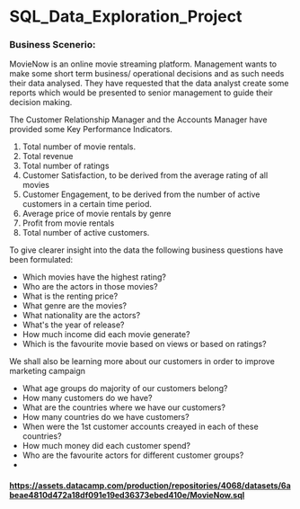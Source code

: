 # SQL_Data_Exploration_Project

### Business Scenerio:
MovieNow is an online movie streaming platform. Management wants to make some short term business/ operational decisions and as such needs their data analysed. They have requested that the data analyst create some reports which would be presented to senior management to guide their decision making. 


The Customer Relationship Manager and the Accounts Manager have provided some Key Performance Indicators. 
1. Total number of movie rentals.
2. Total revenue
3. Total number of ratings
4. Customer Satisfaction, to be derived from the average rating of all movies
5. Customer Engagement, to be derived from the number of active customers in a certain time period.
6. Average price of movie rentals by genre
7. Profit from movie rentals
8. Total number of active customers.



To give clearer insight into the data the following business questions have been formulated:
* Which movies have the highest rating? 
* Who are the actors in those movies?
* What is the renting price?
* What genre are the movies?
* What nationality are the actors?
*  What's the year of release?
*  How much income did each movie generate?
*  Which is the favourite movie based on views or based on ratings?


We shall also be learning more about our customers in order to improve marketing campaign
* What age groups do majority of our customers belong?
* How many customers do we have?
* What are the countries where we have our customers?
* How many countries do we have customers?
* When were the 1st customer accounts creayed in each of these countries?
* How much money did each customer spend?
* Who are the favourite actors for different customer groups?
* 



#### https://assets.datacamp.com/production/repositories/4068/datasets/6abeae4810d472a18df091e19ed36373ebed410e/MovieNow.sql
